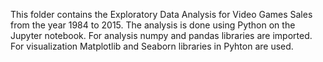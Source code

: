 This folder contains the Exploratory Data Analysis for Video Games Sales from the year 1984 to 2015.
The analysis is done using Python on the Jupyter notebook.
For analysis numpy and pandas libraries are imported.
For visualization Matplotlib and Seaborn libraries in Pyhton are used.
